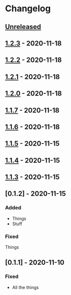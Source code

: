 # Changelog

## [Unreleased]

## [1.2.3] - 2020-11-18

## [1.2.2] - 2020-11-18

## [1.2.1] - 2020-11-18

## [1.2.0] - 2020-11-18

## [1.1.7] - 2020-11-18

## [1.1.6] - 2020-11-18

## [1.1.5] - 2020-11-15

## [1.1.4] - 2020-11-15

## [1.1.3] - 2020-11-15

## [0.1.2] - 2020-11-15

### Added

- Things
- Stuff

### Fixed

Things

## [0.1.1] - 2020-11-10

### Fixed

- All the things

[unreleased]: https://github.com/dtothefp/gh-action-gcp-app-engine-deploy/compare/v1.2.3...HEAD
[1.2.3]: https://github.com/dtothefp/gh-action-gcp-app-engine-deploy/compare/v1.2.2...v1.2.3
[1.2.2]: https://github.com/dtothefp/gh-action-gcp-app-engine-deploy/compare/v1.2.1...v1.2.2
[1.2.1]: https://github.com/dtothefp/gh-action-gcp-app-engine-deploy/compare/v1.2.0...v1.2.1
[1.2.0]: https://github.com/dtothefp/gh-action-gcp-app-engine-deploy/compare/v1.1.7...v1.2.0
[1.1.7]: https://github.com/dtothefp/gh-action-gcp-app-engine-deploy/compare/v1.1.6...v1.1.7
[1.1.6]: https://github.com/dtothefp/gh-action-gcp-app-engine-deploy/compare/v1.1.5...v1.1.6
[1.1.5]: https://github.com/dtothefp/gh-action-gcp-app-engine-deploy/compare/v1.1.4...v1.1.5
[1.1.4]: https://github.com/dtothefp/gh-action-gcp-app-engine-deploy/compare/v1.1.3...v1.1.4
[1.1.3]: https://github.com/dtothefp/gh-action-gcp-app-engine-deploy/compare/v0.1.2...v1.1.3
[0.1.5]: https://github.com/dtothefp/gh-action-gcp-app-engine-deploy/compare/v0.1.1...v0.1.2
